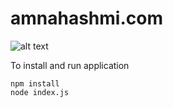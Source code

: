 # amnahashmi.com
![alt text](https://img.shields.io/badge/Nodejs-inayatu-blue "Nodejs")

To install and run application 
```
npm install
node index.js
```

